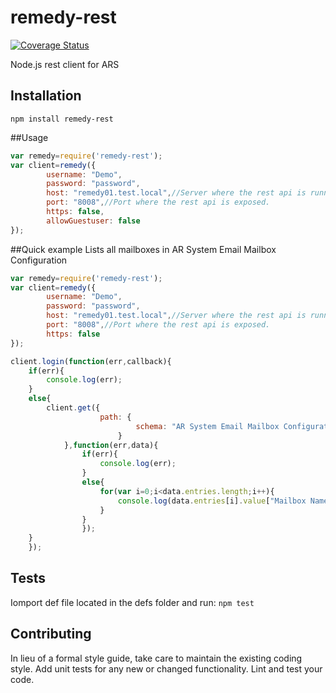 remedy-rest
==============
[![Coverage Status](https://coveralls.io/repos/github/mvollset/remedy-rest/badge.svg?branch=master)](https://coveralls.io/github/mvollset/remedy-rest?branch=master)

Node.js rest client for ARS

## Installation
 `npm install remedy-rest`

##Usage

```js
var remedy=require('remedy-rest');
var client=remedy({
        username: "Demo",
        password: "password",
        host: "remedy01.test.local",//Server where the rest api is running usually the AR server
        port: "8008",//Port where the rest api is exposed.
        https: false,
        allowGuestuser: false
});

```

##Quick example
Lists all mailboxes in AR System Email Mailbox Configuration
```js
var remedy=require('remedy-rest');
var client=remedy({
        username: "Demo",
        password: "password",
        host: "remedy01.test.local",//Server where the rest api is running, usually the AR server
        port: "8008",//Port where the rest api is exposed.
        https: false
});

client.login(function(err,callback){
    if(err){
        console.log(err);
    }
    else{
        client.get({
                    path: {
                            schema: "AR System Email Mailbox Configuration" //AR Schema name
                        }
            },function(err,data){
                if(err){
                    console.log(err);
                }
                else{
                    for(var i=0;i<data.entries.length;i++){
                        console.log(data.entries[i].value["Mailbox Name"]);
                    }
                }
                });
    }
    });
```
## Tests
Iomport def file located in the defs folder and run:
 `npm test`


## Contributing

In lieu of a formal style guide, take care to maintain the existing coding style. Add unit tests for any new or changed functionality. Lint and test your code.


